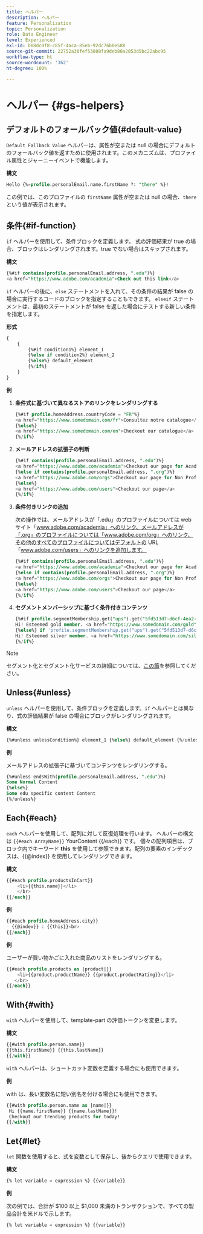 ```yaml
---
title: ヘルパー
description: ヘルパー
feature: Personalization
topic: Personalization
role: Data Engineer
level: Experienced
exl-id: b08dc0f8-c85f-4aca-85eb-92dc76b0e588
source-git-commit: 22752a30fef53808fa9deb80a2053d5bc22abc95
workflow-type: ht
source-wordcount: '362'
ht-degree: 100%

---
```


# ヘルパー {#gs-helpers}

## デフォルトのフォールバック値{#default-value}

`Default Fallback Value` ヘルパーは、属性が空または null の場合にデフォルトのフォールバック値を返すために使用されます。このメカニズムは、プロファイル属性とジャーニーイベントで機能します。

**構文**

```sql
Hello {%=profile.personalEmail.name.firstName ?: "there" %}!
```

この例では、このプロファイルの `firstName` 属性が空または null の場合、`there` という値が表示されます。

## 条件{#if-function}

`if` ヘルパーを使用して、条件ブロックを定義します。
式の評価結果が true の場合、ブロックはレンダリングされます。true でない場合はスキップされます。

**構文**

```sql
{%#if contains(profile.personalEmail.address, ".edu")%}
<a href="https://www.adobe.com/academia">Check out this link</a>
```

`if` ヘルパーの後に、`else` ステートメントを入れて、その条件の結果が false の場合に実行するコードのブロックを指定することもできます。
`elseif` ステートメントは、最初のステートメントが false を返した場合にテストする新しい条件を指定します。


**形式**

```sql
{
    {
        {%#if condition1%} element_1 
        {%else if condition2%} element_2 
        {%else%} default_element 
        {%/if%}
    }
}
```

**例**

1. **条件式に基づいて異なるストアのリンクをレンダリングする**

   ```sql
   {%#if profile.homeAddress.countryCode = "FR"%}
   <a href="https://www.somedomain.com/fr">Consultez notre catalogue</a>
   {%else%}
   <a href="https://www.somedomain.com/en">Checkout our catalogue</a>
   {%/if%}
   ```

1. **メールアドレスの拡張子の判断**

   ```sql
   {%#if contains(profile.personalEmail.address, ".edu")%}
   <a href="https://www.adobe.com/academia">Checkout our page for Academia personals</a>
   {%else if contains(profile.personalEmail.address, ".org")%}
   <a href="https://www.adobe.com/orgs">Checkout our page for Non Profits</a>
   {%else%}
   <a href="https://www.adobe.com/users">Checkout our page</a>
   {%/if%}
   ```

1. **条件付きリンクの追加**

   次の操作では、メールアドレスが「.edu」のプロファイルについては web サイト「www.adobe.com/academia」へのリンク、メールアドレスが「.org」のプロファイルについては「www.adobe.com/org」へのリンク、その他のすべてのプロファイルについてはデフォルトの URL「www.adobe.com/users」へのリンクを追加します。

   ```sql
   {%#if contains(profile.personalEmail.address, ".edu")%}
   <a href="https://www.adobe.com/academia">Checkout our page for Academia personals</a>
   {%else if contains(profile.personalEmail.address, ".org")%}
   <a href="https://www.adobe.com/orgs">Checkout our page for Non Profits</a>
   {%else%}
   <a href="https://www.adobe.com/users">Checkout our page</a>
   {%/if%}
   ```

1. **セグメントメンバーシップに基づく条件付きコンテンツ**

   ```sql
   {%#if profile.segmentMembership.get("ups").get("5fd513d7-d6cf-4ea2-856a-585150041a8b").status = "existing"%}
   Hi! Esteemed gold member. <a href="https://www.somedomain.com/gold">Checkout your exclusive perks </a>
   {%else%} if 'profile.segmentMembership.get("ups").get("5fd513d7-d6cf-4ea2-856a-585150041a8c").status = "existing"'%}
   Hi! Esteemed silver member. <a href="https://www.somedomain.com/silver">Checkout your exclusive perks </a>
   {%/if%}
   ```

>[!NOTE]
>
>セグメント化とセグメント化サービスの詳細については、[この節](../../segment/about-segments.md)を参照してください。


## Unless{#unless}

`unless` ヘルパーを使用して、条件ブロックを定義します。`if` ヘルパーとは異なり、式の評価結果が false の場合にブロックがレンダリングされます。

**構文**

```sql
{%#unless unlessCondition%} element_1 {%else%} default_element {%/unless%}
```

**例**

メールアドレスの拡張子に基づいてコンテンツをレンダリングする。

```sql
{%#unless endsWith(profile.personalEmail.address, ".edu")%}
Some Normal Content
{%else%}
Some edu specific content Content
{%/unless%}
```

## Each{#each}

`each` ヘルパーを使用して、配列に対して反復処理を行います。
ヘルパーの構文は ```{{#each ArrayName}}``` YourContent {{/each}} です。
個々の配列項目は、ブロック内でキーワード **this** を使用して参照できます。配列の要素のインデックスは、{{@index}} を使用してレンダリングできます。

**構文**

```sql
{{#each profile.productsInCart}}
    <li>{{this.name}}</li>
    </br>
{{/each}}
```

**例**

```sql
{{#each profile.homeAddress.city}}
  {{@index}} : {{this}}<br>
{{/each}}
```

**例**

ユーザーが買い物かごに入れた商品のリストをレンダリングする。

```sql
{{#each profile.products as |product|}}
    <li>{{product.productName}} {{product.productRating}}</li>
   </br>
{{/each}}
```

## With{#with}

`with` ヘルパーを使用して、template-part の評価トークンを変更します。

**構文**

```sql
{{#with profile.person.name}}
{{this.firstName}} {{this.lastName}}
{{/with}}
```

`with` ヘルパーは、ショートカット変数を定義する場合にも使用できます。

**例**

with は、長い変数名に短い別名を付ける場合にも使用できます。

```sql
{{#with profile.person.name as |name|}}
 Hi {{name.firstName}} {{name.lastName}}!
 Checkout our trending products for today!
{{/with}}
```

## Let{#let}

`let` 関数を使用すると、式を変数として保存し、後からクエリで使用できます。

**構文**

```sql
{% let variable = expression %} {{variable}}
```

**例**

次の例では、合計が $100 以上 $1,000 未満のトランザクションで、すべての製品合計を米ドルで示します。

```sql
{% let variable = expression %} {{variable}}
```
